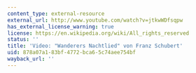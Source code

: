 ```yaml
---
content_type: external-resource
external_url: http://www.youtube.com/watch?v=jtkwWDfsqpw
has_external_license_warning: true
license: https://en.wikipedia.org/wiki/All_rights_reserved
status: ''
title: 'Video: "Wanderers Nachtlied" von Franz Schubert'
uid: 878a07a1-83bf-4772-bca6-5c74aee754bf
wayback_url: ''
---
```

